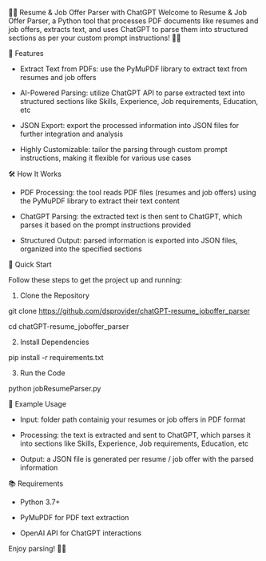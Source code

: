 📄🚀 Resume & Job Offer Parser with ChatGPT
Welcome to Resume & Job Offer Parser, a Python tool that processes PDF documents like resumes and job offers, extracts text, and uses ChatGPT to parse them into structured sections as per your custom prompt instructions! 🧠✨


📌 Features

- Extract Text from PDFs: use the PyMuPDF library to extract text from resumes and job offers

- AI-Powered Parsing: utilize ChatGPT API to parse extracted text into structured sections like Skills, Experience, Job requirements, Education, etc

- JSON Export: export the processed information into JSON files for further integration and analysis

- Highly Customizable: tailor the parsing through custom prompt instructions, making it flexible for various use cases


🛠️ How It Works

- PDF Processing: the tool reads PDF files (resumes and job offers) using the PyMuPDF library to extract their text content

- ChatGPT Parsing: the extracted text is then sent to ChatGPT, which parses it based on the prompt instructions provided

- Structured Output: parsed information is exported into JSON files, organized into the specified sections


🚀 Quick Start

Follow these steps to get the project up and running:

1. Clone the Repository

git clone https://github.com/dsprovider/chatGPT-resume_joboffer_parser

cd chatGPT-resume_joboffer_parser

2. Install Dependencies

pip install -r requirements.txt

3. Run the Code

python jobResumeParser.py


📝 Example Usage

- Input: folder path containig your resumes or job offers in PDF format

- Processing: the text is extracted and sent to ChatGPT, which parses it into sections like Skills, Experience, Job requirements, Education, etc

- Output: a JSON file is generated per resume / job offer with the parsed information


📚 Requirements

- Python 3.7+

- PyMuPDF for PDF text extraction

- OpenAI API for ChatGPT interactions

Enjoy parsing! 🎉✨
